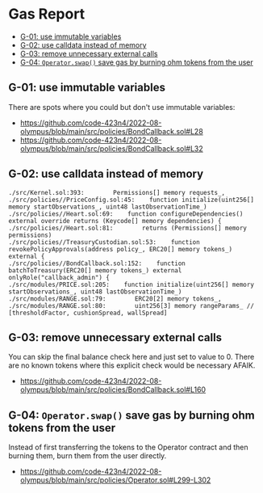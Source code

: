 # Gas Report

- [G-01: use immutable variables](#g-01-use-immutable-variables)
- [G-02: use calldata instead of memory](#g-02-use-calldata-instead-of-memory)
- [G-03: remove unnecessary external calls](#g-03-remove-unnecessary-external-calls)
- [G-04: `Operator.swap()` save gas by burning ohm tokens from the user](#g-04-operatorswap-save-gas-by-burning-ohm-tokens-from-the-user)

## G-01: use immutable variables

There are spots where you could but don't use immutable variables:

- https://github.com/code-423n4/2022-08-olympus/blob/main/src/policies/BondCallback.sol#L28
- https://github.com/code-423n4/2022-08-olympus/blob/main/src/policies/BondCallback.sol#L32

## G-02: use calldata instead of memory

```
./src/Kernel.sol:393:        Permissions[] memory requests_,
./src/policies//PriceConfig.sol:45:    function initialize(uint256[] memory startObservations_, uint48 lastObservationTime_)
./src/policies//Heart.sol:69:    function configureDependencies() external override returns (Keycode[] memory dependencies) {
./src/policies//Heart.sol:81:        returns (Permissions[] memory permissions)
./src/policies//TreasuryCustodian.sol:53:    function revokePolicyApprovals(address policy_, ERC20[] memory tokens_) external {
./src/policies//BondCallback.sol:152:    function batchToTreasury(ERC20[] memory tokens_) external onlyRole("callback_admin") {
./src/modules/PRICE.sol:205:    function initialize(uint256[] memory startObservations_, uint48 lastObservationTime_)
./src/modules/RANGE.sol:79:        ERC20[2] memory tokens_,
./src/modules/RANGE.sol:80:        uint256[3] memory rangeParams_ // [thresholdFactor, cushionSpread, wallSpread]
```
## G-03: remove unnecessary external calls

You can skip the final balance check here and just set to value to 0. There are no known tokens where this explicit check would be necessary AFAIK.

- https://github.com/code-423n4/2022-08-olympus/blob/main/src/policies/BondCallback.sol#L160

## G-04: `Operator.swap()` save gas by burning ohm tokens from the user

Instead of first transferring the tokens to the Operator contract and then burning them, burn them from the user directly.

- https://github.com/code-423n4/2022-08-olympus/blob/main/src/policies/Operator.sol#L299-L302

